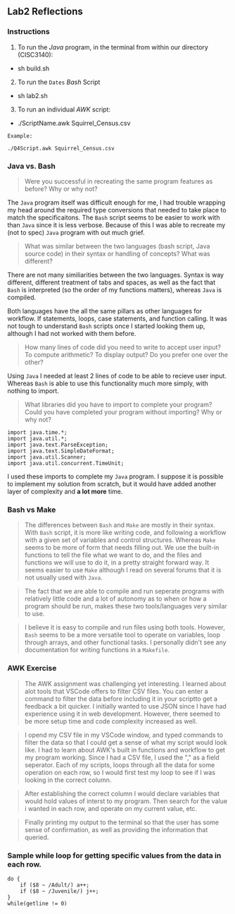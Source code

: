 ## Lab2 Reflections

### Instructions
1. To run the *Java* program, in the terminal from within our directory (CISC3140):
- sh build.sh      

2. To run the `Dates` *Bash* Script
- sh lab2.sh

3. To run an individual *AWK* script:
- ./ScriptName.awk Squirrel_Census.csv   

`Example:`
```
./Q4Script.awk Squirrel_Census.csv   
```

### Java vs. Bash
> Were you successful in recreating the same program features as before? Why or why not?

The `Java`  program itself was difficult enough for me, I had trouble wrapping my head around the required type conversions that needed to take place to match the specificaitons. The `Bash` script seems to be easier to work with than `Java` since it is less verbose. Because of this I was able to recreate my (not to spec) `Java` program with out much grief.

>What was similar between the two languages (bash script, Java source code) in their syntax or handling of concepts? What was different?

There are not many similiarities between the two languages. Syntax is way different, different treatment of tabs and spaces, as well as the fact that `Bash` is interpreted (so the order of my functions matters), whereas `Java` is compiled. 

Both languages have the all the same pillars as other languages for workflow. If statements, loops, case statements, and function calling. It was not tough to understand `Bash` scripts once I started looking them up, although I had not worked with them before.

>How many lines of code did you need to write to accept user input? To compute arithmetic? To display output? Do you prefer one over the other?

Using `Java` I needed at least 2 lines of code to be able to recieve user input. Whereas `Bash` is able to use this functionality much more simply, with nothing to import.

>What libraries did you have to import to complete your program? Could you have completed your program without importing? Why or why not?
```
import java.time.*;
import java.util.*;
import java.text.ParseException;
import java.text.SimpleDateFormat;
import java.util.Scanner;
import java.util.concurrent.TimeUnit;
```
I used these imports to complete my `Java` program. I suppose it is possible to implement my solution from scratch, but it would have added another layer of complexity and **a lot more** time.

### Bash vs Make

> The differences between `Bash` and `Make` are mostly in their syntax. With `Bash` script, it is more like writing code, and following a workflow with a given set of variables and control structures. Whereas `Make` seems to be more of form that needs filling out. We use the built-in functions to tell the file what we want to do, and the files and functions we will use to do it, in a pretty straight forward way. It seems easier to use `Make` although I read on several forums that it is not usually used with `Java`.

> The fact that we are able to compile and run seperate programs with relatively little code and a lot of autonomy as to when or how a program should be run, makes these two tools/languages very similar to use.

> I believe it is easy to compile and run files using both tools. However, `Bash` seems to be a more versatile tool to operate on variables, loop through arrays, and other functional tasks. I personally didn't see any documentation for writing functions in a `Makefile`.

### AWK Exercise

> The AWK assignment was challenging yet interesting. I learned about alot tools that VSCode offers to filter CSV files. You can enter a command to filter  the data before including it in your scriptto get a feedback a bit quicker. I initially wanted to use JSON since I have had experience using it in web development. However, there seemed to be more setup time and code complexity increased as well. 

> I opend my CSV file in my VSCode window, and typed commands to filter the data so that I could get a sense of what my script would look like. I had to learn about AWK's built in functions and workflow to get my program working. Since I had a CSV file, I used the "," as a field seperator. Each of my scripts, loops through all the data for some operation on each row, so I would first test my loop to see if I was looking in the correct column. 

> After establishing the correct column I would declare variables that would hold values of interst to my program. Then search for the value i wanted in each row, and operate on my current value, etc.

>Finally printing my output to the terminal so that the user has some sense of confirmation, as well as providing the information that queried.

### Sample while loop for getting specific values from the data in each row.
```
do {
    if ($8 ~ /Adult/) a++;
    if ($8 ~ /Juvenile/) j++;
}
while(getline != 0)
```